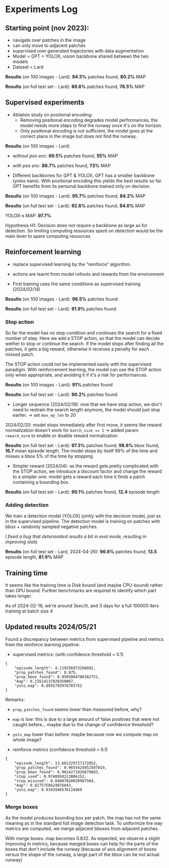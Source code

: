 # Experiments Log

## Starting point (nov 2023):

- navigate over patches in the image
- can only move to adjacent patches
- supervised over generated trajectories with data augmentation
- Model = GPT + YOLOX, vision backbone shared between the two models
- Dataset = Lard

**Results** (on 100 images - Lard): **94.5%** patches found, **80.2%** MAP

**Results** (on full test set - Lard): **89.6%** patches found, **78.5%** MAP

## Supervised experiments

- Ablation study on positional encoding:
    - Removing positional encoding degrades model performances, the model needs more steps to find the runway once it's on the horizon.
    - Only positional encoding is not sufficient, the model goes at the correct place in the image but does not find the runway.

**Results** (on 100 images - Lard)
- _without pos enc_: **69.5%** patches found, **55%** MAP
- _with pos enc_: **86.7%** patches found, **73%** MAP

- Different backbones for GPT & YOLOX, GPT has a smaller backbone (yolox nano). With positional encoding this yields the best results so far. GPT benefits from its personal backbone trained only on decision.

**Results** (on 100 images - Lard): **95.7%** patches found, **84.2%** MAP

**Results** (on full test set - Lard): **92.6%** patches found, **84.6%** MAP

YOLOX-s MAP: **97.7%**

Hypothesis H1: Decision does not require a backbone as large as for detection. So limiting computing resources spent on detection would be the main lever to spare computing resources

## Reinforcement learning

- replace supervised learning by the "reinforce" algorithm.
- actions are learnt from model rollouts and rewards from the environment

- First training uses the same conditions as supervised training (2024/02/14)

**Results** (on 100 images - Lard): **96.5%** patches found

**Results** (on full test set - Lard): **91.9%** patches found

### Stop action

So far the model has no stop condition and continues the search for a fixed number of step. Here we add a STOP action, so that the model can decide wether to stop or continue the search. If the model stops after finding all the patches, it gets a big reward, otherwise it receives a penalty for each missed patch.

The STOP action could not be implemented easily with the supervised paradigm. With reinforcement learning, the model can use the STOP action only when appropriate, and avoiding it if it's a risk for performances.

**Results** (on 100 images - Lard): **91%** patches found

**Results** (on full test set - Lard): **90.2%** patches found

- Longer sequence (2024/02/19): now that we have stop action, we don't need to restrain the search length anymore, the model should just stop earlier. -> set `max_ep_len` to 20

2024/02/20: model stops immediately after first move, it seems like reward normalization doesn't work for `batch_size == 1` -> added param `reward_norm` to enable or disable reward normalization

**Results** (on full test set - Lard): **97.3%** patches found, **98.6%** bbox found, **16.7** mean episode length. The model stops by itself 99% of the time and misses a bbox 5% of the time by stopping.

- Simpler reward (2024/04): as the reward gets pretty complicated with the STOP action, we introduce a discount factor and change the reward to a simpler one: model gets a reward each time it finds a patch containing a bounding box.

**Results** (on full test set - Lard): **90.1%** patches found, **12.4** episode length

### Adding detection

We train a detection model (YOLOX) jointly with the decision model, just as in the supervised pipeline. The detection model is training on patches with bbox + randomly sampled negative patches.

*I fixed a bug that deteriorated results a bit in eval mode, resulting in improving stats*

**Results** (on full test set - Lard, 2024-04-26): **96.6%** patches found, **13.5** episode length, **81.9%** MAP

## Training time

It seems like the training time is Disk bound (and maybe CPU-bound) rather than GPU bound. Further benchmarks are required to identify which part takes longer.

As of 2024-02-16, we're around 3sec/it, and 3 days for a full 100000 iters training at batch size 4

## Updated results 2024/05/21

Found a discrepancy between metrics from supervised pipeline and metrics from the reinforce learning pipeline:
- supervised metrics: (with confidence threshold = 0.1)
```
{
    "episode_length": 4.119256973266602,
    "prop_patches_found": 0.875,
    "prop_bbox_found": 0.9565004706382751,
    "map": 0.22614137828350067,
    "yolo_map": 0.8955793976783752
}
```

Remarks:
- `prop_patches_found` seems lower than measured before, why?
- `map` is low: this is due to a large amount of false positives that were not caught before... maybe due to the change of confidence threshold?
- `yolo_map` lower than before: maybe because now we compute map on whole image?

- reinforce metrics (confidence threshold = 0.1)
```
{
    "episode_length": 13.681329727172852,
    "prop_patches_found": 0.9655424952507019,
    "prop_bbox_found": 0.9814271926879883,
    "stop_used": 0.9740958213806152,
    "stop_misused": 0.04007820039987564,
    "map": 0.8275758624076843,
    "yolo_map": 0.9343946576118469
}
```

### Merge boxes

As the model produces bounding box per patch, the map has not the same meaning as in the standard full image detection task.
To uniformize the way metrics are computed, we merge adjacent bboxes from adjacent patches.

With merge boxes: map becomes 0.832. As expected, we observe a slight improving in metrics, because merged boxes can help for the parts of the boxes that don't include the runway (because of axis alignment of boxes versus the shape of the runway, a large part of the bbox can be not actual runway)
